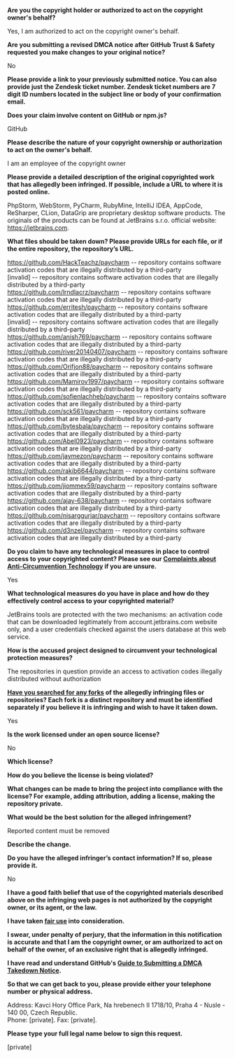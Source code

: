 **Are you the copyright holder or authorized to act on the copyright owner's behalf?**

Yes, I am authorized to act on the copyright owner's behalf.

**Are you submitting a revised DMCA notice after GitHub Trust & Safety requested you make changes to your original notice?**

No

**Please provide a link to your previously submitted notice. You can also provide just the Zendesk ticket number. Zendesk ticket numbers are 7 digit ID numbers located in the subject line or body of your confirmation email.**

**Does your claim involve content on GitHub or npm.js?**

GitHub

**Please describe the nature of your copyright ownership or authorization to act on the owner's behalf.**

I am an employee of the copyright owner

**Please provide a detailed description of the original copyrighted work that has allegedly been infringed. If possible, include a URL to where it is posted online.**

PhpStorm, WebStorm, PyCharm, RubyMine, IntelliJ IDEA, AppCode, ReSharper, CLion, DataGrip are proprietary desktop software products. The originals of the products can be found at JetBrains s.r.o. official website: https://jetbrains.com.

**What files should be taken down? Please provide URLs for each file, or if the entire repository, the repository’s URL.**

https://github.com/HackTeachz/paycharm -- repository contains software activation codes that are illegally distributed by a third-party  
[invalid] -- repository contains software activation codes that are illegally distributed by a third-party  
https://github.com/lrndlacrz/paycharm -- repository contains software activation codes that are illegally distributed by a third-party  
https://github.com/erritesh/paycharm -- repository contains software activation codes that are illegally distributed by a third-party  
[invalid] -- repository contains software activation codes that are illegally distributed by a third-party  
https://github.com/anish769/paycharm -- repository contains software activation codes that are illegally distributed by a third-party  
https://github.com/river20140407/paycharm -- repository contains software activation codes that are illegally distributed by a third-party  
https://github.com/Orifjon88/paycharm -- repository contains software activation codes that are illegally distributed by a third-party  
https://github.com/Mamirov1997/paycharm -- repository contains software activation codes that are illegally distributed by a third-party  
https://github.com/sofienlachheb/paycharm -- repository contains software activation codes that are illegally distributed by a third-party  
https://github.com/sck561/paycharm -- repository contains software activation codes that are illegally distributed by a third-party  
https://github.com/bytesbala/paycharm -- repository contains software activation codes that are illegally distributed by a third-party  
https://github.com/Abel0923/paycharm -- repository contains software activation codes that are illegally distributed by a third-party  
https://github.com/jaymezon/paycharm -- repository contains software activation codes that are illegally distributed by a third-party  
https://github.com/rakib6644/paycharm -- repository contains software activation codes that are illegally distributed by a third-party  
https://github.com/jiommex59/paycharm -- repository contains software activation codes that are illegally distributed by a third-party  
https://github.com/ajay-638/paycharm -- repository contains software activation codes that are illegally distributed by a third-party  
https://github.com/nisarggurjar/paycharm -- repository contains software activation codes that are illegally distributed by a third-party  
https://github.com/d3nzel/paycharm -- repository contains software activation codes that are illegally distributed by a third-party

**Do you claim to have any technological measures in place to control access to your copyrighted content? Please see our <a href="https://docs.github.com/articles/guide-to-submitting-a-dmca-takedown-notice#complaints-about-anti-circumvention-technology">Complaints about Anti-Circumvention Technology</a> if you are unsure.**

Yes

**What technological measures do you have in place and how do they effectively control access to your copyrighted material?**

JetBrains tools are protected with the two mechanisms: an activation code that can be downloaded legitimately from account.jetbrains.com website only, and a user credentials checked against the users database at this web service.

**How is the accused project designed to circumvent your technological protection measures?**

The repositories in question provide an access to activation codes illegally distributed without authorization

**<a href="https://docs.github.com/articles/dmca-takedown-policy#b-what-about-forks-or-whats-a-fork">Have you searched for any forks</a> of the allegedly infringing files or repositories? Each fork is a distinct repository and must be identified separately if you believe it is infringing and wish to have it taken down.**

Yes

**Is the work licensed under an open source license?**

No

**Which license?**

**How do you believe the license is being violated?**

**What changes can be made to bring the project into compliance with the license? For example, adding attribution, adding a license, making the repository private.**

**What would be the best solution for the alleged infringement?**

Reported content must be removed

**Describe the change.**

**Do you have the alleged infringer’s contact information? If so, please provide it.**

No

**I have a good faith belief that use of the copyrighted materials described above on the infringing web pages is not authorized by the copyright owner, or its agent, or the law.**

**I have taken <a href="https://www.lumendatabase.org/topics/22">fair use</a> into consideration.**

**I swear, under penalty of perjury, that the information in this notification is accurate and that I am the copyright owner, or am authorized to act on behalf of the owner, of an exclusive right that is allegedly infringed.**

**I have read and understand GitHub's <a href="https://docs.github.com/articles/guide-to-submitting-a-dmca-takedown-notice/">Guide to Submitting a DMCA Takedown Notice</a>.**

**So that we can get back to you, please provide either your telephone number or physical address.**

Address: Kavci Hory Office Park, Na hrebenech II 1718/10, Praha 4 - Nusle - 140 00, Czech Republic.  
Phone: [private]. Fax: [private].

**Please type your full legal name below to sign this request.**

[private]
